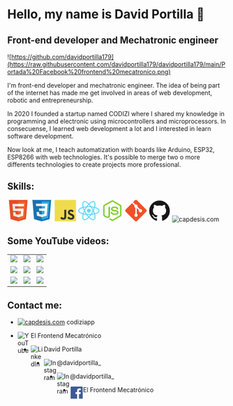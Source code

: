 # Hello, my name is David Portilla 👋

## Front-end developer and Mechatronic engineer

![https://github.com/davidportilla179](https://raw.githubusercontent.com/davidportilla179/davidportilla179/main/Portada%20Facebook%20frontend%20mecatronico.png)

I'm front-end developer and mechatronic engineer. The idea of being part of the internet has made me get involved in areas of web development, robotic and entrepreneurship.

In 2020 I founded a startup named CODIZI where I shared my knowledge in programming and electronic using microcontrollers and microprocessors. In consecuense, I learned web development a lot and I interested in learn software development.

Now look at me, I teach automatization with boards like Arduino, ESP32, ESP8266 with web technologies. It's possible to merge two o more differents technologies to create projects more professional.

## Skills:

<img align="bottom" alt="capdesis.com" width="50px" src="https://raw.githubusercontent.com/devicons/devicon/7a4ca8aa871d6dca81691e018d31eed89cb70a76/icons/html5/html5-original.svg" />

<img align="bottom" alt="capdesis.com" width="50px" src="https://raw.githubusercontent.com/devicons/devicon/7a4ca8aa871d6dca81691e018d31eed89cb70a76/icons/css3/css3-original.svg" />

<img align="bottom" alt="capdesis.com" width="50px" src="https://raw.githubusercontent.com/devicons/devicon/7a4ca8aa871d6dca81691e018d31eed89cb70a76/icons/javascript/javascript-original.svg" />

<img align="bottom" alt="capdesis.com" width="50px" src="https://raw.githubusercontent.com/devicons/devicon/7a4ca8aa871d6dca81691e018d31eed89cb70a76/icons/react/react-original.svg" />

<img align="bottom" alt="capdesis.com" width="50px" src="https://raw.githubusercontent.com/devicons/devicon/7a4ca8aa871d6dca81691e018d31eed89cb70a76/icons/nodejs/nodejs-original.svg" />

<img align="bottom" alt="capdesis.com" width="50px" src="https://raw.githubusercontent.com/devicons/devicon/7a4ca8aa871d6dca81691e018d31eed89cb70a76/icons/git/git-original.svg" />

<img align="bottom" alt="capdesis.com" width="50px" src="https://raw.githubusercontent.com/devicons/devicon/7a4ca8aa871d6dca81691e018d31eed89cb70a76/icons/github/github-original.svg" />

<img align="bottom" alt="capdesis.com" width="70px" src="https://upload.wikimedia.org/wikipedia/commons/thumb/8/87/Arduino_Logo.svg/720px-Arduino_Logo.svg.png" />



## Some YouTube videos:

<table style="width:100%">
  <tr>
    <td>
      <a href="https://youtu.be/jpPYVjrino0">
          <img src="http://i3.ytimg.com/vi/jpPYVjrino0/maxresdefault.jpg">
      </a>
      </td>
        <td>
      <a href="https://youtu.be/Sbo5uesYiQA">
          <img src="http://i3.ytimg.com/vi/Sbo5uesYiQA/maxresdefault.jpg">
      </a>
      </td>
        <td>
      <a href="https://youtu.be/ZrKPPH91DFo">
          <img src="http://i3.ytimg.com/vi/ZrKPPH91DFo/maxresdefault.jpg">
      </a>
    </td>
  </tr>
  <tr>
    <td>
      <a href="https://youtu.be/k_uz-0SRNVU">
          <img src="http://i3.ytimg.com/vi/k_uz-0SRNVU/maxresdefault.jpg">
      </a>
      </td>
        <td>
      <a href="https://youtu.be/r4uj4Rhrryo">
          <img src="http://i3.ytimg.com/vi/r4uj4Rhrryo/hqdefault.jpg">
      </a>
      </td>
        <td>
      <a href="https://youtu.be/zNS9Dirapnw">
          <img src="http://i3.ytimg.com/vi/zNS9Dirapnw/maxresdefault.jpg">
      </a>
    </td>
  </tr>
  <tr>
    <td>
      <a href="https://youtu.be/JcFGHOnkVVU">
          <img src="http://i3.ytimg.com/vi/JcFGHOnkVVU/maxresdefault.jpg">
      </a>
      </td>
        <td>
      <a href="https://youtu.be/bVcjFlF6b4c">
          <img src="http://i3.ytimg.com/vi/bVcjFlF6b4c/maxresdefault.jpg">
      </a>
      </td>
        <td>
      <a href="https://youtu.be/h9MvAHr-bGY">
          <img src="http://i3.ytimg.com/vi/h9MvAHr-bGY/maxresdefault.jpg">
      </a>
    </td>
  </tr>
</table>

## Contact me:
* [<img align="bottom" alt="capdesis.com" width="30px" src="https://cdn.icon-icons.com/icons2/1154/PNG/512/1486564415-globe_81515.png" />](https://codiziapp.com/) codiziapp

* [<img align="left" alt="YouTube" width="30px" src="https://logodownload.org/wp-content/uploads/2014/10/youtube-logo-5-2.png" />](https://www.youtube.com/channel/UC764IdPecJGBSpzUv-UxA6Q) El Frontend Mecatrónico

* [<img align="left" alt="LinkedIn" width="30px" src="https://cdn.worldvectorlogo.com/logos/linkedin-icon-2.svg" />](https://www.youtube.com/channel/UC764IdPecJGBSpzUv-UxA6Q) David Portilla

* [<img align="left" alt="Instagram" width="30px" src="https://1000marcas.net/wp-content/uploads/2019/11/Instagram-logo.png" />](https://www.instagram.com/davidportilla_) @davidportilla_

* [<img align="left" alt="Instagram" width="30px" src="https://cdn.worldvectorlogo.com/logos/tiktok-logo.svg" />](https://www.tiktok.com/@davidportilla_) @davidportilla_

* [<img align="left" alt="Instagram" width="30px" src="https://raw.githubusercontent.com/devicons/devicon/2809b567852a4648062a2d3e7c1c531367458c0b/icons/facebook/facebook-original.svg" />](https://www.facebook.com/elfrontendmecatronico) El Frontend Mecatrónico
